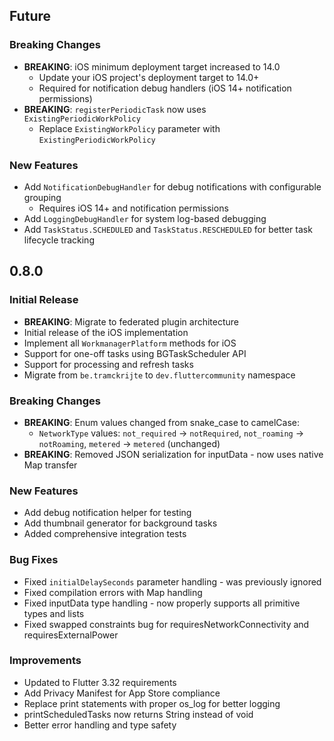 ## Future

### Breaking Changes
* **BREAKING**: iOS minimum deployment target increased to 14.0
  * Update your iOS project's deployment target to 14.0+
  * Required for notification debug handlers (iOS 14+ notification permissions)
* **BREAKING**: `registerPeriodicTask` now uses `ExistingPeriodicWorkPolicy`
  * Replace `ExistingWorkPolicy` parameter with `ExistingPeriodicWorkPolicy`

### New Features
* Add `NotificationDebugHandler` for debug notifications with configurable grouping
  * Requires iOS 14+ and notification permissions
* Add `LoggingDebugHandler` for system log-based debugging
* Add `TaskStatus.SCHEDULED` and `TaskStatus.RESCHEDULED` for better task lifecycle tracking

## 0.8.0

### Initial Release
* **BREAKING**: Migrate to federated plugin architecture
* Initial release of the iOS implementation
* Implement all `WorkmanagerPlatform` methods for iOS
* Support for one-off tasks using BGTaskScheduler API
* Support for processing and refresh tasks
* Migrate from `be.tramckrijte` to `dev.fluttercommunity` namespace

### Breaking Changes
* **BREAKING**: Enum values changed from snake_case to camelCase:
  * `NetworkType` values: `not_required` → `notRequired`, `not_roaming` → `notRoaming`, `metered` → `metered` (unchanged)
* **BREAKING**: Removed JSON serialization for inputData - now uses native Map transfer

### New Features
* Add debug notification helper for testing
* Add thumbnail generator for background tasks
* Added comprehensive integration tests

### Bug Fixes
* Fixed `initialDelaySeconds` parameter handling - was previously ignored
* Fixed compilation errors with Map handling
* Fixed inputData type handling - now properly supports all primitive types and lists
* Fixed swapped constraints bug for requiresNetworkConnectivity and requiresExternalPower

### Improvements
* Updated to Flutter 3.32 requirements
* Add Privacy Manifest for App Store compliance
* Replace print statements with proper os_log for better logging
* printScheduledTasks now returns String instead of void
* Better error handling and type safety